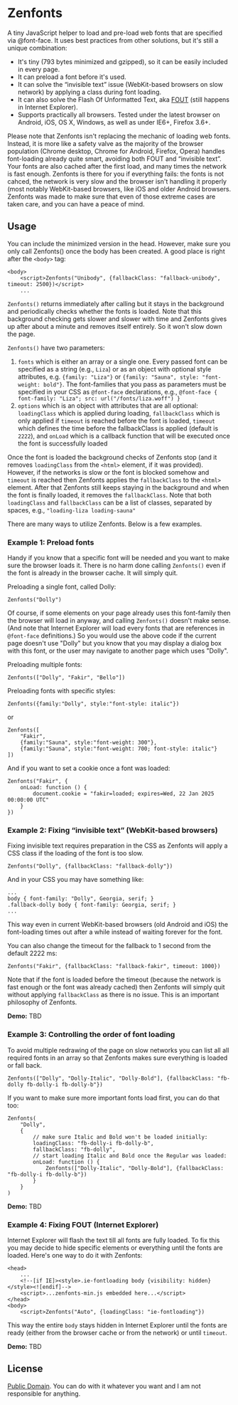 # Zenfonts

A tiny JavaScript helper to load and pre-load web fonts that are specified via @font-face. It uses best practices from other solutions, but it's still a unique combination:

- It's tiny (793 bytes minimized and gzipped), so it can be easily included in every page.
- It can preload a font before it's used.
- It can solve the “invisible text” issue (WebKit-based browsers on slow network) by applying a class during font loading.
- It can also solve the Flash Of Unformatted Text, aka [FOUT](http://www.paulirish.com/2009/fighting-the-font-face-fout/) (still happens in Internet Explorer).
- Supports practically all browsers. Tested under the latest browser on Android, iOS, OS X, Windows, as well as under IE6+, Firefox 3.6+.

Please note that Zenfonts isn't replacing the mechanic of loading web fonts. Instead, it is more like a safety valve as the majority of the browser population (Chrome desktop, Chrome for Android, Firefox, Opera) handles font-loading already quite smart, avoiding both FOUT and “invisible text”. Your fonts are also cached after the first load, and many times the network is fast enough. Zenfonts is there for you if everything fails: the fonts is not cahced, the network is very slow and the browser isn't handling it properly (most notably WebKit-based browsers, like iOS and older Android browsers. Zenfonts was made to make sure that even of those extreme cases are taken care, and you can have a peace of mind.


## Usage

You can include the minimized version in the head. However, make sure you only call Zenfonts() once the body has been created. A good place is right after the `<body>` tag:
	
````
<body>
    <script>Zenfonts("Unibody", {fallbackClass: "fallback-unibody", timeout: 2500})</script>
	...
````
`Zenfonts()` returns immediately after calling but it stays in the background and periodically checks whether the fonts is loaded. Note that this background checking gets slower and slower with time and Zenfonts gives up after about a minute and removes itself entirely. So it won't slow down the page.

`Zenfonts()` have two parameters:

1. `fonts` which is either an array or a single one. Every passed font can be specified as a string (e.g., `Liza`) or as an object with optional style attributes, e.g. `{family: "Liza"}` or `{family: "Sauna", style: "font-weight: bold"}`. The font-families that you pass as parameters must be specified in your CSS as `@font-face` declarations, e.g., `@font-face { font-family: "Liza"; src: url("/fonts/liza.woff") }`
2. `options` which is an object with attributes that are all optional: `loadingClass` which is applied during loading, `fallbackClass` which is only applied if `timeout` is reached before the font is loaded, `timeout` which defines the time before the fallbackClass is applied (default is `2222`), and `onLoad` which is a callback function that will be executed once the font is successfully loaded

Once the font is loaded the background checks of Zenfonts stop (and it removes `loadingClass` from the `<html>` element, if it was provided). However, if the networks is slow or the font is blocked somehow and `timeout` is reached then Zenfonts applies the `fallbackClass` to the `<html>` element. After that Zenfonts still keeps staying in the background and when the font is finally loaded, it removes the `fallbackClass`. Note that both `loadingClass` and `fallbackClass` can be a list of classes, separated by spaces, e.g., `"loading-liza loading-sauna"`

There are many ways to utilize Zenfonts. Below is a few examples.


### Example 1: Preload fonts

Handy if you know that a specific font will be needed and you want to make sure the browser loads it. There is no harm done calling `Zenfonts()` even if the font is already in the browser cache. It will simply quit.

Preloading a single font, called Dolly:

```
Zenfonts("Dolly")
```

Of course, if some elements on your page already uses this font-family then the browser will load in anyway, and calling `Zenfonts()` doesn't make sense. (And note that Internet Explorer will load every fonts that are references in `@font-face` definitions.) So you would use the above code if the current page doesn't use "Dolly" but you know that you may display a dialog box with this font, or the user may navigate to another page which uses "Dolly".


Preloading multiple fonts:

```
Zenfonts(["Dolly", "Fakir", "Bello"])
```

Preloading fonts with specific styles:

```
Zenfonts({family:"Dolly", style:"font-style: italic"})
```
or
```
Zenfonts([
    "Fakir",
	{family:"Sauna", style:"font-weight: 300"},
	{family:"Sauna", style:"font-weight: 700; font-style: italic"}
])
```

And if you want to set a cookie once a font was loaded:

```
Zenfonts("Fakir", {
    onLoad: function () {
        document.cookie = "fakir=loaded; expires=Wed, 22 Jan 2025 00:00:00 UTC"
    }
})
```

### Example 2: Fixing “invisible text” (WebKit-based browsers)

Fixing invisible text requires preparation in the CSS as Zenfonts will apply a CSS class if the loading of the font is too slow.

```
Zenfonts("Dolly", {fallbackClass: "fallback-dolly"})
```

And in your CSS you may have something like:

```
...
body { font-family: "Dolly", Georgia, serif; }
.fallback-dolly body { font-family: Georgia, serif; }
...
```

This way even in current WebKit-based browsers (old Android and iOS) the font-loading times out after a while instead of waiting forever for the font.


You can also change the timeout for the fallback to 1 second from the default 2222 ms:

```
Zenfonts("Fakir", {fallbackClass: "fallback-fakir", timeout: 1000})
```

Note that if the font is loaded before the timeout (because the network is fast enough or the font was already cached) then Zenfonts will simply quit without applying `fallbackClass` as there is no issue. This is an important philosophy of Zenfonts.

**Demo:** TBD


### Example 3: Controlling the order of font loading

To avoid multiple redrawing of the page on slow networks you can list all all required fonts in an array so that Zenfonts makes sure everything is loaded or fall back.

```
Zenfonts(["Dolly", "Dolly-Italic", "Dolly-Bold"], {fallbackClass: "fb-dolly fb-dolly-i fb-dolly-b"})
```

If you want to make sure more important fonts load first, you can do that too:

```
Zenfonts(
    "Dolly", 
    {
		// make sure Italic and Bold won't be loaded initially:
        loadingClass: "fb-dolly-i fb-dolly-b",
        fallbackClass: "fb-dolly",
		// start loading Italic and Bold once the Regular was loaded:
        onLoad: function () {
			Zenfonts(["Dolly-Italic", "Dolly-Bold"], {fallbackClass: "fb-dolly-i fb-dolly-b"})
        }
    }
)
```

**Demo:** TBD


### Example 4: Fixing FOUT (Internet Explorer)

Internet Explorer will flash the text till all fonts are fully loaded. To fix this you may decide to hide specific elements or everything until the fonts are loaded. Here's one way to do it with Zenfonts:


```
<head>
    ...
    <!--[if IE]><style>.ie-fontloading body {visibility: hidden}</style><![endif]-->
    <script>...zenfonts-min.js embedded here...</script>
</head>
<body>
    <script>Zenfonts("Auto", {loadingClass: "ie-fontloading"})
```

This way the entire `body` stays hidden in Internet Explorer until the fonts are ready (either from the browser cache or from the network) or until `timeout`.


**Demo:** TBD


## License

[Public Domain](http://unlicense.org). You can do with it whatever you want and I am not responsible for anything.

